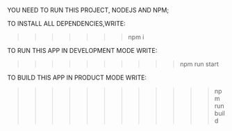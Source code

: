 YOU NEED TO RUN THIS PROJECT, NODEJS AND NPM;

TO INSTALL ALL DEPENDENCIES,WRITE:
>>>>>>>npm i

TO RUN THIS APP IN DEVELOPMENT MODE WRITE:
>>>>>>>>>>npm run start

TO BUILD THIS APP IN PRODUCT MODE WRITE:
>>>>>>>>>>>>npm run build 
